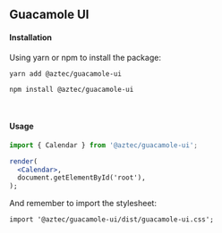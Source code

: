 ## Guacamole UI

#### Installation

Using yarn or npm to install the package:

```
yarn add @aztec/guacamole-ui
```

```
npm install @aztec/guacamole-ui
```

&nbsp;
&nbsp;

#### Usage

```jsx
import { Calendar } from '@aztec/guacamole-ui';

render(
  <Calendar>,
  document.getElementById('root'),
);
```

And remember to import the stylesheet:

```
import '@aztec/guacamole-ui/dist/guacamole-ui.css';
```
